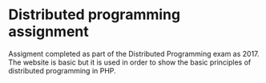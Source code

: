 # Distributed programming assignment
Assigment completed as part of the Distributed Programming exam as 2017. 
The website is basic but it is used in order to show the basic principles of distributed programming in PHP.
